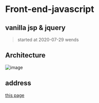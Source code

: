# Front-end-javascript

## vanilla jsp &amp; jquery

> started at 2020-07-29 wends

## Architecture

![image](https://s3.ap-northeast-2.amazonaws.com/opentutorials-user-file/module/904/2229.png)

## address
[this page](https://itsbeenalongday.github.io/Frontend-javascript/)